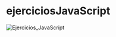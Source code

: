 # ejerciciosJavaScript
![Ejercicios_JavaScript](https://github.com/PckProgramador/ejerciciosJavaScript/assets/119043644/c9ed4e06-1952-43fc-be73-42d0aa7da7b8)
